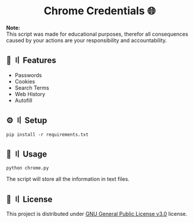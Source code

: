 <h1 align="center">Chrome Credentials 🌐</h1>

**Note:** \
This script was made for educational purposes, therefor all consequences caused by your actions are your responsibility and accountability.

## 🔰 〢 Features
- Passwords
- Cookies
- Search Terms
- Web History
- Autofill

## ⚙️ 〢 Setup
```
pip install -r requirements.txt
```

## 🤖 〢 Usage
```
python chrome.py
```
The script will store all the information in text files.

## 📜 〢 License
This project is distributed under [GNU General Public License v3.0](https://github.com/netgian/Chrome-Credentials/blob/main/LICENSE) license.
